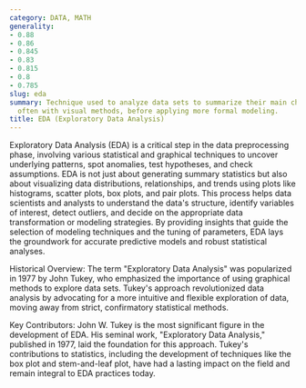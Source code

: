```yaml
---
category: DATA, MATH
generality:
- 0.88
- 0.86
- 0.845
- 0.83
- 0.815
- 0.8
- 0.785
slug: eda
summary: Technique used to analyze data sets to summarize their main characteristics,
  often with visual methods, before applying more formal modeling.
title: EDA (Exploratory Data Analysis)
---
```


Exploratory Data Analysis (EDA) is a critical step in the data preprocessing phase, involving various statistical and graphical techniques to uncover underlying patterns, spot anomalies, test hypotheses, and check assumptions. EDA is not just about generating summary statistics but also about visualizing data distributions, relationships, and trends using plots like histograms, scatter plots, box plots, and pair plots. This process helps data scientists and analysts to understand the data's structure, identify variables of interest, detect outliers, and decide on the appropriate data transformation or modeling strategies. By providing insights that guide the selection of modeling techniques and the tuning of parameters, EDA lays the groundwork for accurate predictive models and robust statistical analyses.

Historical Overview:
The term "Exploratory Data Analysis" was popularized in 1977 by John Tukey, who emphasized the importance of using graphical methods to explore data sets. Tukey's approach revolutionized data analysis by advocating for a more intuitive and flexible exploration of data, moving away from strict, confirmatory statistical methods.

Key Contributors:
John W. Tukey is the most significant figure in the development of EDA. His seminal work, "Exploratory Data Analysis," published in 1977, laid the foundation for this approach. Tukey's contributions to statistics, including the development of techniques like the box plot and stem-and-leaf plot, have had a lasting impact on the field and remain integral to EDA practices today.